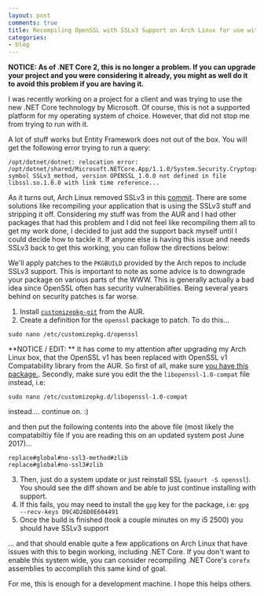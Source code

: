```yaml
---
layout: post
comments: true
title: Recompiling OpenSSL with SSLv3 Support on Arch Linux for use with .NET Core
categories:
- blog
---
```


**NOTICE: As of .NET Core 2, this is no longer a problem. If you can upgrade your project and you were considering it already, you might as well do it to avoid this problem if you are having it.**

I was recently working on a project for a client and was trying to use the new .NET Core technology by Microsoft. Of course, this is not a supported platform for my operating system of choice. However, that did not stop me from trying to run with it.

A lot of stuff works but Entity Framework does not out of the box. You will get the following error trying to run a query:

```
/opt/dotnet/dotnet: relocation error: /opt/dotnet/shared/Microsoft.NETCore.App/1.1.0/System.Security.Cryptography.Native.OpenSsl.so: symbol SSLv3_method, version OPENSSL_1.0.0 not defined in file libssl.so.1.0.0 with link time reference...
```

As it turns out, Arch Linux removed SSLv3 in this [commit](https://git.archlinux.org/svntogit/packages.git/commit/trunk?h=packages/openssl&id=4b82ed4285c7cb76caf6d75a015c5a7542c625d1). There are some solutions like recompiling your application
that is using the SSLv3 stuff and stripping it off. Considering my stuff was from the AUR and I had other packages that had this problem and I did not feel like recompiling them all to get my work done, I decided to just add the support back myself
until I could decide how to tackle it. If anyone else is having this issue and needs SSLv3 back to get this working, you can follow the directions below:

We'll apply patches to the `PKGBUILD` provided by the Arch repos to include SSLv3 support. This is important to note as some advice is to downgrade your package on various parts of the WWW. This
is generally actually a bad idea since OpenSSL often has security vulnerabilities. Being several years behind on security patches is far worse.

1. Install [`customizepkg-git`](https://aur.archlinux.org/packages/customizepkg-git/) from the AUR.
2. Create a definition for the `openssl` package to patch. To do this...

```
sudo nano /etc/customizepkg.d/openssl
```

**NOTICE / EDIT: ** It has come to my attention after upgrading my Arch Linux box, that the OpenSSL v1 has been replaced with OpenSSL v1 Compatability library from the AUR. So first of all, make sure [you have this package.](https://aur.archlinux.org/packages/libopenssl-1.0-compat/). Secondly, make sure you edit the the `libopenssl-1.0-compat` file instead, i.e:

```
sudo nano /etc/customizepkg.d/libopenssl-1.0-compat
```

instead.... continue on. :)

and then put the following contents into the above file (most likely the compatabiltiy file if you are reading this on an updated system post June 2017)...

```
replace#global#no-ssl3-method#zlib
replace#global#no-ssl3#zlib
```

3. Then, just do a system update or just reinstall SSL (`yaourt -S openssl`). You should see the diff shown and be able to just continue installing with support.
4. If this fails, you may need to install the `gpg` key for the package, i.e: `gpg --recv-keys D9C4D26D0E604491`
5. Once the build is finished (took a couple minutes on my i5 2500) you should have SSLv3 support

... and that should enable quite a few applications on Arch Linux that have issues with this to begin working, including .NET Core. If you don't want to enable this system wide, you can consider recompiling .NET Core's `corefx` assemblies
to accomplish this same kind of goal.

For me, this is enough for a development machine. I hope this helps others.

